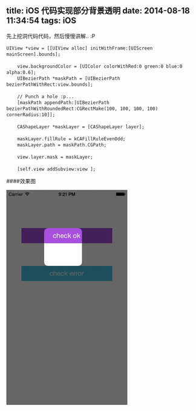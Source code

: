 title: iOS 代码实现部分背景透明
date: 2014-08-18 11:34:54
tags: iOS
---
先上挖洞代码代码，然后慢慢讲解.. :P

```
UIView *view = [[UIView alloc] initWithFrame:[UIScreen mainScreen].bounds];
    
    view.backgroundColor = [UIColor colorWithRed:0 green:0 blue:0 alpha:0.6];
    UIBezierPath *maskPath = [UIBezierPath bezierPathWithRect:view.bounds];
    
    // Punch a hole :p...
    [maskPath appendPath:[UIBezierPath bezierPathWithRoundedRect:CGRectMake(100, 100, 100, 100) cornerRadius:10]];
    
    CAShapeLayer *maskLayer = [CAShapeLayer layer];
    
    maskLayer.fillRule = kCAFillRuleEvenOdd;
    maskLayer.path = maskPath.CGPath;
    
    view.layer.mask = maskLayer;
    
    [self.view addSubview:view ];
```


####效果图

<img src="https://raw.githubusercontent.com/JasonZengJ/Images/master/blog/ios_punch_hole.png" width=320 alt="部分背景透明效果图"/>